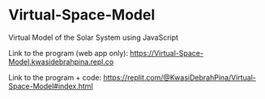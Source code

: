# Virtual-Space-Model
Virtual Model of the Solar System using JavaScript

Link to the program (web app only): https://Virtual-Space-Model.kwasidebrahpina.repl.co

Link to the program + code: https://replit.com/@KwasiDebrahPina/Virtual-Space-Model#index.html
